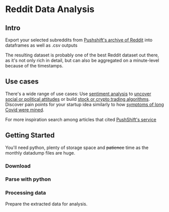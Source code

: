 # Reddit Data Analysis 

## Intro
Export your selected subreddits from [Pushshift's archive of Reddit](https://files.pushshift.io/reddit/) into dataframes as well as .csv outputs

The resulting dataset is probably one of the best Reddit dataset out there, as it's not only rich in detail, but can also be aggregated on a minute-level because of the timestamps.

## Use cases
There's a wide range of use cases: Use [sentiment analysis](https://scholar.google.com/scholar?hl=en&as_sdt=0%2C5&q=reddit+sentiment+analysis&btnG=&oq=reddit+) to [uncover social or political attitudes](https://scholar.google.com/scholar?hl=en&as_sdt=2005&sciodt=0%2C5&cites=7671696188192149307&scipsc=1&q=reddit+social+politics&btnG=) or build [stock or crypto trading algorithms](https://scholar.google.com/scholar?hl=en&as_sdt=0%2C5&q=reddit+stock+prediction&btnG=). Discover pain points for your startup idea similarly to how [symptoms of long Covid were mined](https://scholar.google.com/scholar?hl=en&as_sdt=0%2C5&q=long+covid+symptoms+reddit&btnG=).

For more inspiration search among articles that cited [PushShift's service](https://scholar.google.com/scholar?hl=en&as_sdt=2005&sciodt=0%2C5&cites=7671696188192149307&scipsc=1&q=reddit&btnG=)

## Getting Started
You'll need python, plenty of storage space and ~~patience~~ time as the monthly datadump files are huge.   

### Download


### Parse with python

### Processing data 
Prepare the extracted data for analysis. 
